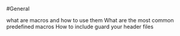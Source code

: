 #General

what are macros and how to use them
What are the most common predefined macros
How to include guard your header files
